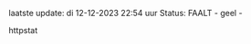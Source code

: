 laatste update: 
di 12-12-2023 22:54   uur 
Status: FAALT - geel - 
<div class="service Y">httpstat</div>